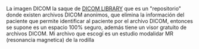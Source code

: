 La imagen DICOM la saque de [DICOM LIBRARY](https://www.dicomlibrary.com?study=1.2.826.0.1.3680043.8.1055.1.20111103111148288.98361414.79379639) que es un "repositorio" donde existen archivos DICOM anonimos, que elimina la información del paciente que permite identificar al paciente por el archivo DICOM, entonces se supone es un espacio 100% seguro, además tiene un visor gratuito de archivos DICOM. Mi archivo que escogí es un estudio modalidar MR (resonancia magnetica) de la rodilla
